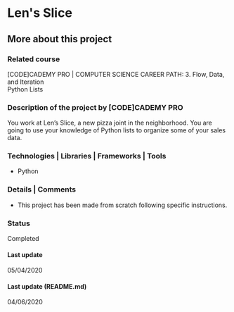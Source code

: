 # Len's Slice

## More about this project

### Related course
[CODE]CADEMY PRO | COMPUTER SCIENCE CAREER PATH: 3. Flow, Data, and Iteration   
Python Lists

### Description of the project by [CODE]CADEMY PRO
You work at Len’s Slice, a new pizza joint in the neighborhood. You are going to use your knowledge of Python lists to organize some of your sales data.

### Technologies | Libraries | Frameworks | Tools  
- Python

### Details | Comments
- This project has been made from scratch following specific instructions. 

### Status
Completed

#### Last update
05/04/2020

#### Last update (README.md)
04/06/2020
